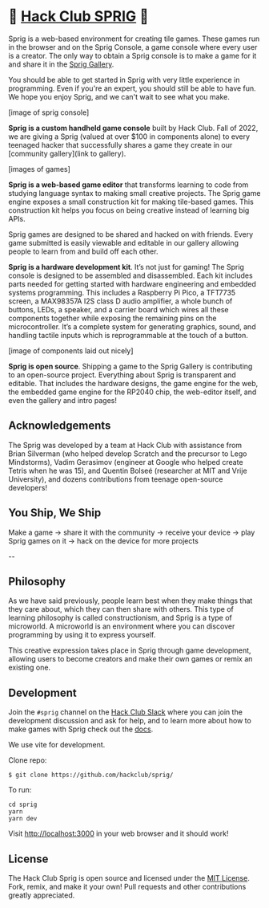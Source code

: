 # :leaves: [Hack Club SPRIG](https://sprig.hackclub.dev) :leaves: 

Sprig is a web-based environment for creating tile games. These games run in the browser and on the Sprig Console, a game console where every user is a creator. The only way to obtain a Sprig console is to make a game for it and share it in the [Sprig Gallery](https://sprig-gallery.hackclub.dev).

You should be able to get started in Sprig with very little experience in programming. Even if you're an expert, you should still be able to have fun. We hope you enjoy Sprig, and we can't wait to see what you make.

[image of sprig console]

**Sprig is a custom handheld game console** built by Hack Club. Fall of 2022, we are giving a Sprig (valued at over $100 in components alone) to every teenaged hacker that successfully shares a game they create in our [community gallery](link to gallery).

[images of games]

**Sprig is a web-based game editor** that transforms learning to code from studying language syntax to making small creative projects. The Sprig game engine exposes a small construction kit for making tile-based games. This construction kit helps you focus on being creative instead of learning big APIs.

Sprig games are designed to be shared and hacked on with friends. Every game submitted is easily viewable and editable in our gallery allowing people to learn from and build off each other. 

**Sprig is a hardware development kit**. It’s not just for gaming! The Sprig console is designed to be assembled and disassembled. Each kit includes parts needed for getting started with hardware engineering and embedded systems programming. This includes a Raspberry Pi Pico, a TFT7735 screen, a MAX98357A I2S class D audio amplifier, a whole bunch of buttons, LEDs, a speaker, and a carrier board which wires all these components together while exposing the remaining pins on the microcontroller. It’s a complete system for generating graphics, sound, and handling tactile inputs which is reprogrammable at the touch of a button.

[image of components laid out nicely]

**Sprig is open source**. Shipping a game to the Sprig Gallery is contributing to an open-source project. Everything about Sprig is transparent and editable. That includes the hardware designs, the game engine for the web, the embedded game engine for the RP2040 chip, the web-editor itself, and even the gallery and intro pages!

## Acknowledgements 

The Sprig was developed by a team at Hack Club with assistance from Brian Silverman (who helped develop Scratch and the precursor to Lego Mindstorms), Vadim Gerasimov (engineer at Google who helped create Tetris when he was 15), and Quentin Bolseé (researcher at MIT and Vrije University), and dozens contributions from teenage open-source developers!

## You Ship, We Ship

Make a game 
-> share it with the community 
-> receive your device 
-> play Sprig games on it 
-> hack on the device for more projects

--

## Philosophy

As we have said previously, people learn best when they make things that they care about, which they can then share with others. This type of learning philosophy is called constructionism, and Sprig is a type of microworld. A microworld is an environment where you can discover programming by using it to express yourself. 

This creative expression takes place in Sprig through game development, allowing users to become creators and make their own games or remix an existing one.

## Development

Join the `#sprig` channel on the [Hack Club Slack](https://hackclub.com/slack/) where you can join the development discussion and ask for help, and to learn more about how to make games with Sprig check out the [docs](https://github.com/hackclub/sprig/tree/main/docs).

We use vite for development.

Clone repo:

```
$ git clone https://github.com/hackclub/sprig/
```

To run:

```
cd sprig
yarn
yarn dev
```

Visit <http://localhost:3000> in your web browser and it should work!

## License

The Hack Club Sprig is open source and licensed under the [MIT License](./LICENSE). Fork, remix, and make it your own! Pull requests and other contributions greatly appreciated.







